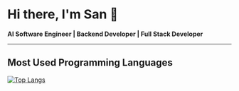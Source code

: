 # Hi there, I'm San 🦉

**AI Software Engineer | Backend Developer | Full Stack Developer**

---

## Most Used Programming Languages

[![Top Langs](https://github-readme-stats.vercel.app/api/top-langs/?username=sanowl&layout=compact)](https://github.com/anuraghazra/github-readme-stats)


